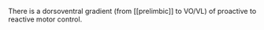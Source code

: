 There is a dorsoventral gradient (from [[prelimbic]] to VO/VL) of proactive to reactive motor control.
